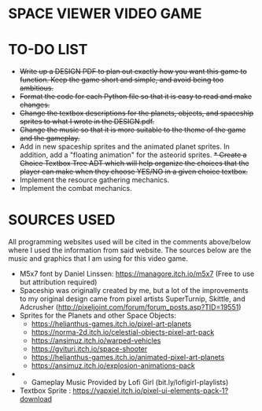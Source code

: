 # **SPACE VIEWER VIDEO GAME**

# **TO-DO LIST**

*	~~Write up a DESIGN PDF to plan out exactly how you want this game to function. Keep the game short and simple, and 
	avoid being too ambitious.~~
*	~~Format the code for each Python file so that it is easy to read and make changes.~~
*	~~Change the textbox descriptions for the planets, objects, and spaceship sprites to what I wrote in the DESIGN.pdf.~~ 
*	~~Change the music so that it is more suitable to the theme of the game and the gameplay.~~
*	Add in new spaceship sprites and the animated planet sprites. In addition, add a "floating animation" for the asteorid sprites.
~~*	Create a Choice Textbox Tree ADT which will help organize the choices that the player can make when they choose YES/NO 
	in a given choice textbox.~~ 
*	Implement the resource gathering mechanics.
*	Implement the combat mechanics. 

# **SOURCES USED**

All programming websites used will be cited in the comments above/below where I used the information from said website. 
The sources below are the music and graphics that I am using for this video game.

*	M5x7 font by Daniel Linssen: https://managore.itch.io/m5x7 (Free to use but attribution required)
*	Spaceship was originally created by me, but a lot of the improvements to my original design came from 
	pixel artists SuperTurnip, Skittle, and Adcrusher (http://pixeljoint.com/forum/forum_posts.asp?TID=19551)
*	Sprites for the Planets and other Space Objects: 
	*	https://helianthus-games.itch.io/pixel-art-planets
	*	https://norma-2d.itch.io/celestial-objects-pixel-art-pack
	*	https://ansimuz.itch.io/warped-vehicles
	*	https://gvituri.itch.io/space-shooter
	*	https://helianthus-games.itch.io/animated-pixel-art-planets
	*	https://ansimuz.itch.io/explosion-animations-pack
*	*	Gameplay Music Provided by Lofi Girl (bit.ly/lofigirI-playlists)
*	Textbox Sprite : https://vapxiel.itch.io/pixel-ui-elements-pack-1?download
